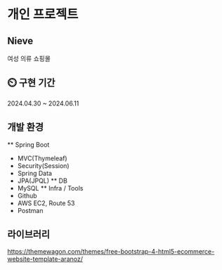 # 개인 프로젝트

## Nieve
여성 의류 쇼핑몰

## ⏲️ 구현 기간
2024.04.30 ~ 2024.06.11 

## 개발 환경
** Spring Boot
- MVC(Thymeleaf)
- Security(Session)
- Spring Data
- JPA(JPQL)
** DB
- MySQL
** Infra / Tools
- Github
- AWS EC2, Route 53
- Postman
  
## 라이브러리
https://themewagon.com/themes/free-bootstrap-4-html5-ecommerce-website-template-aranoz/
